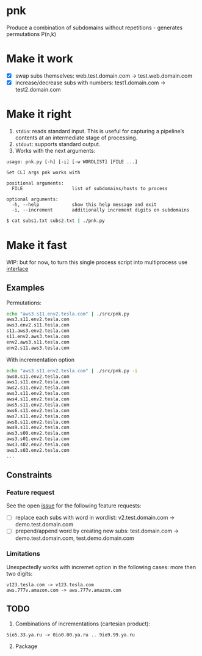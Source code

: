 # pnk
Produce a combination of subdomains without repetitions - generates permutations P(n,k)

# Make it work
- [x] swap subs themselves: web.test.domain.com -> test.web.domain.com
- [x] increase/decrease subs with numbers: test1.domain.com -> test2.domain.com

# Make it right
1. `stdin`: reads standard input. This is useful for capturing a pipeline’s contents at an intermediate stage of processing.
2. `stdout`: supports standard output.
3. Works with the next arguments:
```
usage: pnk.py [-h] [-i] [-w WORDLIST] [FILE ...]

Set CLI args pnk works with

positional arguments:
  FILE                  list of subdomains/hosts to process

optional arguments:
  -h, --help            show this help message and exit
  -i, --increment       additionally increment digits on subdomains
```
```bash
$ cat subs1.txt subs2.txt | ./pnk.py
```

# Make it fast
WIP: but for now, to turn this single process script into multiprocess use [interlace](https://github.com/codingo/Interlace)


## Examples
Permutations:
```bash
echo "aws3.s11.env2.tesla.com" | ./src/pnk.py
aws3.s11.env2.tesla.com
aws3.env2.s11.tesla.com
s11.aws3.env2.tesla.com
s11.env2.aws3.tesla.com
env2.aws3.s11.tesla.com
env2.s11.aws3.tesla.com
```
With incrementation option
```bash
echo "aws3.s11.env2.tesla.com" | ./src/pnk.py -i
aws0.s11.env2.tesla.com
aws1.s11.env2.tesla.com
aws2.s11.env2.tesla.com
aws3.s11.env2.tesla.com
aws4.s11.env2.tesla.com
aws5.s11.env2.tesla.com
aws6.s11.env2.tesla.com
aws7.s11.env2.tesla.com
aws8.s11.env2.tesla.com
aws9.s11.env2.tesla.com
aws3.s00.env2.tesla.com
aws3.s01.env2.tesla.com
aws3.s02.env2.tesla.com
aws3.s03.env2.tesla.com
...
```

## Constraints
### Feature request
See the open [issue](https://github.com/storenth/pnk/issues/1#issue-2080221058) for the following feature requests:
- [ ] replace each subs with word in wordlist: v2.test.domain.com -> demo.test.domain.com
- [ ] prepend/append word by creating new subs: test.domain.com -> demo.test.domain.com, test.demo.domain.com
### Limitations
Unexpectedly works with incremet option in the following cases: more then two digits:
```
v123.tesla.com -> v123.tesla.com
aws.777v.amazon.com -> aws.777v.amazon.com
```
## TODO
1. Combinations of incrementations (cartesian product): 
```
5io5.33.ya.ru -> 0io0.00.ya.ru .. 9io9.99.ya.ru
```
2. Package
